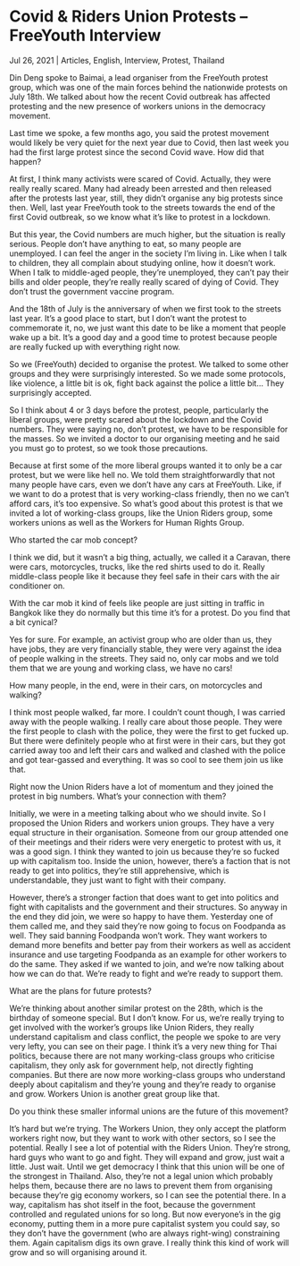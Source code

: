 # Covid & Riders Union Protests – FreeYouth Interview

Jul 26, 2021 | Articles, English, Interview, Protest, Thailand





Din Deng spoke to Baimai, a lead organiser from the FreeYouth protest group, which was one of the main forces behind the nationwide protests on July 18th. We talked about how the recent Covid outbreak has affected protesting and the new presence of workers unions in the democracy movement. 

Last time we spoke, a few months ago, you said the protest movement would likely be very quiet for the next year due to Covid, then last week you had the first large protest since the second Covid wave. How did that happen?

At first, I think many activists were scared of Covid. Actually, they were really really scared. Many had already been arrested and then released after the protests last year, still, they didn’t organise any big protests since then. Well, last year FreeYouth took to the streets towards the end of the first Covid outbreak, so we know what it’s like to protest in a lockdown.

But this year, the Covid numbers are much higher, but the situation is really serious. People don’t have anything to eat, so many people are unemployed. I can feel the anger in the society I’m living in. Like when I talk to children, they all complain about studying online, how it doesn’t work. When I talk to middle-aged people, they’re unemployed, they can’t pay their bills and older people, they’re really really scared of dying of Covid. They don’t trust the government vaccine program. 

And the 18th of July is the anniversary of when we first took to the streets last year. It’s a good place to start, but I don’t want the protest to commemorate it, no, we just want this date to be like a moment that people wake up a bit. It’s a good day and a good time to protest because people are really fucked up with everything right now.

So we (FreeYouth) decided to organise the protest. We talked to some other groups and they were surprisingly interested. So we made some protocols, like violence, a little bit is ok, fight back against the police a little bit… They surprisingly accepted. 

So I think about 4 or 3 days before the protest, people, particularly the liberal groups, were pretty scared about the lockdown and the Covid numbers. They were saying no, don’t protest, we have to be responsible for the masses. So we invited a doctor to our organising meeting and he said you must go to protest, so we took those precautions. 

Because at first some of the more liberal groups wanted it to only be a car protest, but we were like hell no. We told them straightforwardly that not many people have cars, even we don’t have any cars at FreeYouth. Like, if we want to do a protest that is very working-class friendly, then no we can’t afford cars, it’s too expensive. So what’s good about this protest is that we invited a lot of working-class groups, like the Union Riders group, some workers unions as well as the Workers for Human Rights Group.

Who started the car mob concept?

I think we did, but it wasn’t a big thing, actually, we called it a Caravan, there were cars, motorcycles, trucks, like the red shirts used to do it. Really middle-class people like it because they feel safe in their cars with the air conditioner on. 

With the car mob it kind of feels like people are just sitting in traffic in Bangkok like they do normally but this time it’s for a protest. Do you find that a bit cynical?

Yes for sure. For example, an activist group who are older than us, they have jobs, they are very financially stable, they were very against the idea of people walking in the streets. They said no, only car mobs and we told them that we are young and working class, we have no cars!

How many people, in the end, were in their cars, on motorcycles and walking?

I think most people walked, far more. I couldn’t count though, I was carried away with the people walking. I really care about those people. They were the first people to clash with the police, they were the first to get fucked up. But there were definitely people who at first were in their cars, but they got carried away too and left their cars and walked and clashed with the police and got tear-gassed and everything. It was so cool to see them join us like that.

Right now the Union Riders have a lot of momentum and they joined the protest in big numbers. What’s your connection with them?

Initially, we were in a meeting talking about who we should invite. So I proposed the Union Riders and workers union groups. They have a very equal structure in their organisation. Someone from our group attended one of their meetings and their riders were very energetic to protest with us, it was a good sign. I think they wanted to join us because they’re so fucked up with capitalism too. Inside the union, however, there’s a faction that is not ready to get into politics, they’re still apprehensive, which is understandable, they just want to fight with their company.

However, there’s a stronger faction that does want to get into politics and fight with capitalists and the government and their structures. So anyway in the end they did join, we were so happy to have them. Yesterday one of them called me, and they said they’re now going to focus on Foodpanda as well. They said banning Foodpanda won’t work. They want workers to demand more benefits and better pay from their workers as well as accident insurance and use targeting Foodpanda as an example for other workers to do the same. They asked if we wanted to join, and we’re now talking about how we can do that. We’re ready to fight and we’re ready to support them.

What are the plans for future protests?

We’re thinking about another similar protest on the 28th, which is the birthday of someone special. But I don’t know. For us, we’re really trying to get involved with the worker’s groups like Union Riders, they really understand capitalism and class conflict, the people we spoke to are very very lefty, you can see on their page. I think it’s a very new thing for Thai politics, because there are not many working-class groups who criticise capitalism, they only ask for government help, not directly fighting companies. But there are now more working-class groups who understand deeply about capitalism and they’re young and they’re ready to organise and grow. Workers Union is another great group like that. 

Do you think these smaller informal unions are the future of this movement?

It’s hard but we’re trying. The Workers Union, they only accept the platform workers right now, but they want to work with other sectors, so I see the potential. Really I see a lot of potential with the Riders Union. They’re strong, hard guys who want to go and fight. They will expand and grow, just wait a little. Just wait. Until we get democracy I think that this union will be one of the strongest in Thailand. Also, they’re not a legal union which probably helps them, because there are no laws to prevent them from organising because they’re gig economy workers, so I can see the potential there. In a way, capitalism has shot itself in the foot, because the government controlled and regulated unions for so long. But now everyone’s in the gig economy, putting them in a more pure capitalist system you could say, so they don’t have the government (who are always right-wing) constraining them. Again capitalism digs its own grave. I really think this kind of work will grow and so will organising around it.